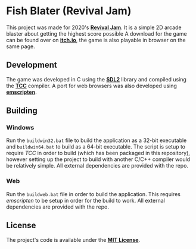 # Fish Blater (Revival Jam)

This project was made for 2020's **[Revival Jam](https://itch.io/jam/revival-jam)**.
It is a simple 2D arcade blaster about getting the highest score possible A download
for the game can be found over on **[itch.io](https://jrob774.itch.io/fish-blaster)**,
the game is also playable in browser on the same page.

## Development

The game was developed in C using the **[SDL2](https://libsdl.org/)** library and compiled
using the **[TCC](https://bellard.org/tcc/)** compiler. A port for web browsers was also
developed using **[emscripten](https://github.com/emscripten-core/emscripten)**.

## Building

### Windows

Run the `buildwin32.bat` file to build the application as a 32-bit executable and
`buildwin64.bat` to build as a 64-bit executable. The script is setup to require *TCC*
in order to build (which has been packaged in this repository), however setting up the
project to build with another C/C++ compiler would be relatively simple. All external
dependencies are provided with the repo.

### Web

Run the `buildweb.bat` file in order to build the application. This requires
*emscripten* to be setup in order for the build to work. All external dependencies
are provided with the repo.

## License

The project's code is available under the **[MIT License](https://github.com/JROB774/revivaljam/blob/master/LICENSE)**.
